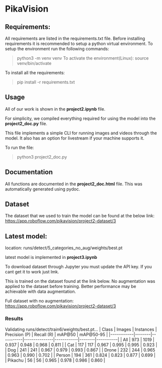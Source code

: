 # PikaVision

## Requirements:
  All requirements are listed in the requirements.txt file. 
  Before installing requirements it is recommended to setup a python virtual environment. 
  To setup the environment run the following commands:
  > python3 -m venv venv
  To activate the environment(Linux): 
  > source venv/bin/activate

  To install all the requirements:
  > pip install -r requirements.txt



## Usage 
All of our work is shown in the **project2.ipynb** file. 

For simplicity, we compiled everything required for using the model into the **project2_doc.py** file. 

This file implements a simple CLI for running images and videos through the model. It also has an option for livestream if your machine supports it. 

To run the file: 
> python3 project2_doc.py


## Documentation 
All functions are documented in the **project2_doc.html** file. 
This was automatically generated using pydoc.


## Dataset
The dataset that we used to train the model can be found at the below link:
https://app.roboflow.com/pikavision/project2-dataset/3


## Latest model:
location: runs/detect/5_categories_no_aug/weights/best.pt

latest model is implemented in **project3.ipynb**

To download dataset through Jupyter you must update the API key. If you cant get it to work just lmk.

This is trained on the dataset found at the link below. 
No augmentation was applied to the dataset before training. Better performance may be achievable with data augmentation.

Full dataset with no augmentation: https://app.roboflow.com/pikavision/project2-dataset/3

### Results
Validating runs/detect/train6/weights/best.pt...
| Class      | Images | Instances | Precision (P) | Recall (R) | mAP@50 | mAP@50-95 |
|------------|--------|-----------|---------------|------------|--------|-----------|
| All        | 973    | 1019      | 0.937         | 0.948      | 0.968  | 0.811     |
| Cat        | 117    | 117       | 0.967         | 0.995      | 0.995  | 0.923     |
| Dog        | 241    | 241       | 0.967         | 0.979      | 0.993  | 0.867     |
| Drone      | 232    | 244       | 0.965         | 0.963      | 0.990  | 0.702     |
| Person     | 194    | 361       | 0.824         | 0.823      | 0.877  | 0.699     |
| Pikachu    | 56     | 56        | 0.965         | 0.978      | 0.986  | 0.860     |




